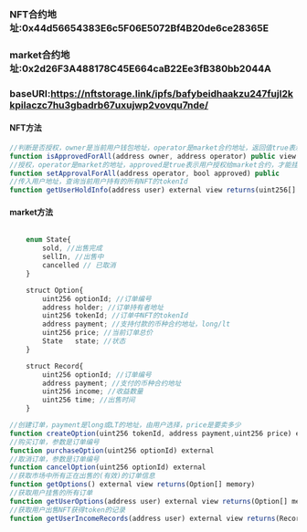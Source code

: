 ### NFT合约地址:0x44d56654383E6c5F06E5072Bf4B20de6ce28365E
### market合约地址:0x2d26F3A488178C45E664caB22Ee3fB380bb2044A
### baseURI:https://nftstorage.link/ipfs/bafybeidhaakzu247fujl2kkpilaczc7hu3gbadrb67uxujwp2vovqu7nde/

#### NFT方法
```javascript
//判断是否授权，owner是当前用户钱包地址，operator是market合约地址，返回值true表示已经授权，false表示未授权，通过下面的方法让用户授权
function isApprovedForAll(address owner, address operator) public view virtual returns (bool)
//授权，operator是market的地址，approved是true表示用户授权给market合约，才能挂单
function setApprovalForAll(address operator, bool approved) public
//传入用户地址，查询当前用户持有的所有NFT的tokenId
function getUserHoldInfo(address user) external view returns(uint256[] memory)
```

#### market方法
```javascript

    enum State{
        sold, //出售完成
        sellIn, //出售中
        cancelled // 已取消
    }

    struct Option{
        uint256 optionId; //订单编号
        address holder; //订单持有者地址
        uint256 tokenId; //订单中NFT的tokenId
        address payment; //支持付款的币种合约地址，long/lt
        uint256 price; //当前订单总价
        State   state; //状态
    }

    struct Record{
        uint256 optionId; //订单编号
        address payment; //支付的币种合约地址
        uint256 income; //收益数量
        uint256 time; //出售时间
    }

//创建订单，payment是long或LT的地址，由用户选择，price是要卖多少
function createOption(uint256 tokenId, address payment,uint256 price) external
//购买订单，参数是订单编号
function purchaseOption(uint256 optionId) external
//取消订单，参数是订单编号
function cancelOption(uint256 optionId) external 
//获取市场中所有正在出售的(有效)的订单信息
function getOptions() external view returns(Option[] memory)
//获取用户挂售的所有订单
function getUserOptions(address user) external view returns(Option[] memory)
//获取用户出售NFT获得token的记录
function getUserIncomeRecords(address user) external view returns(Record[] memory)

```
